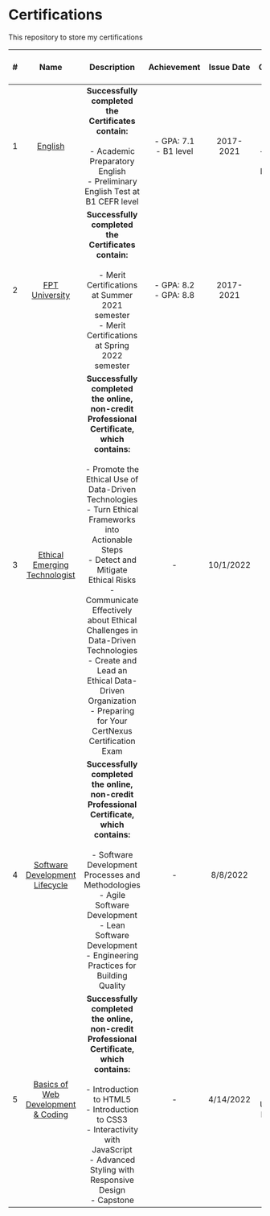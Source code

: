 # Certifications
This repository to store my certifications

| # |         Name        |                                                                          Description                                                                 |   Achievement    | Issue Date  |        Issuing Organization - Issuer       |
|:-:|:---------------------------------------------------:|:-------------------------------------------------------------------------------------------------------------------------------------------------------------------------------------------------------------------------------------------------------------------------------------------------------------------------------------------------------------------------------------------------------------------------------------------------------------:|:--------------------------:|:-------------:|:------------------------------------------------------------------:|
| 1 | [English](https://github.com/thongnt0208/certifications/tree/main/english) | **Successfully completed the Certificates contain:**  </br></br>-  Academic Preparatory English</br>  - Preliminary English Test at B1 CEFR level | - GPA: 7.1 <br>- B1 level | 2017-2021   | - Vice Rector of FPT University<br> - Cambridge University Press at Viet Nam|
| 2 | [FPT University](https://github.com/thongnt0208/certifications/tree/main/fpt-university) | **Successfully completed the Certificates contain:**  </br></br>- Merit Certifications at Summer 2021 semester</br>  - Merit Certifications at Spring 2022 semester | - GPA: 8.2 <br>- GPA: 8.8 | 2017-2021   | - Rector of FPT University|
| 3 | [Ethical Emerging Technologist](https://github.com/thongnt0208/certifications/tree/main/ethics-in-engineering) | **Successfully completed the online, non-credit Professional Certificate, which contains:**  </br></br>- Promote the Ethical Use of Data-Driven Technologies</br>- Turn Ethical Frameworks into Actionable Steps</br>  - Detect and Mitigate Ethical Risks</br>  - Communicate Effectively about Ethical Challenges in Data-Driven Technologies</br>  - Create and Lead an Ethical Data-Driven Organization</br>  - Preparing for Your CertNexus Certification Exam | - | 10/1/2022   | CEO CertNexus on Cousera|
| 4 | [Software Development Lifecycle](https://github.com/thongnt0208/certifications/tree/main/software-development)| **Successfully completed the online, non-credit Professional Certificate, which contains:**  </br></br>- Software Development Processes and Methodologies</br>  - Agile Software Development</br>  - Lean Software Development</br>  - Engineering Practices for Building Quality| - | 8/8/2022  |Coursera|
| 5 | [Basics of Web Development & Coding](https://github.com/thongnt0208/certifications/tree/main/web-design)| **Successfully completed the online, non-credit Professional Certificate, which contains:**  </br></br>- Introduction to HTML5</br>  - Introduction to CSS3</br>  - Interactivity with JavaScript</br>  - Advanced Styling with Responsive Design</br>  - Capstone| - | 4/14/2022   | Lecturer School of Information, University of Michigan on Coursera |

<!-- <details>
  <summary>English</summary>
  <p>
  <a href="">name</a>
  <a href="">name</a>
  </p>
</details>

<details>
  <summary>English</summary>
  <p>
  <a href="">name</a>
  </p>
</details>

<details>
  <summary>English</summary>
  <p>
  <a href="">name</a>
  </p>
</details> -->
